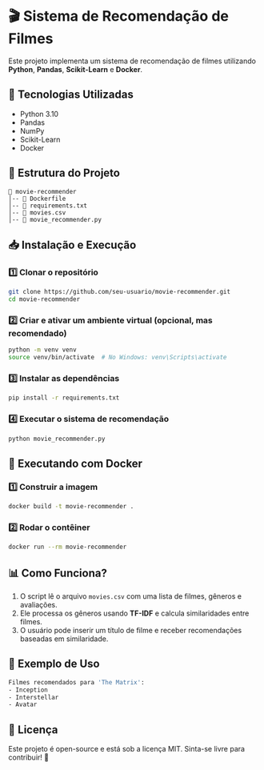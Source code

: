 # 🎬 Sistema de Recomendação de Filmes

Este projeto implementa um sistema de recomendação de filmes utilizando **Python**, **Pandas**, **Scikit-Learn** e **Docker**.

## 🚀 Tecnologias Utilizadas
- Python 3.10
- Pandas
- NumPy
- Scikit-Learn
- Docker

## 📂 Estrutura do Projeto
```
📂 movie-recommender
│-- 📄 Dockerfile
│-- 📄 requirements.txt
│-- 📄 movies.csv
│-- 📄 movie_recommender.py
```

## 📥 Instalação e Execução
### 1️⃣ Clonar o repositório
```sh
git clone https://github.com/seu-usuario/movie-recommender.git
cd movie-recommender
```

### 2️⃣ Criar e ativar um ambiente virtual (opcional, mas recomendado)
```sh
python -m venv venv
source venv/bin/activate  # No Windows: venv\Scripts\activate
```

### 3️⃣ Instalar as dependências
```sh
pip install -r requirements.txt
```

### 4️⃣ Executar o sistema de recomendação
```sh
python movie_recommender.py
```

## 🐳 Executando com Docker
### 1️⃣ Construir a imagem
```sh
docker build -t movie-recommender .
```

### 2️⃣ Rodar o contêiner
```sh
docker run --rm movie-recommender
```

## 📊 Como Funciona?
1. O script lê o arquivo `movies.csv` com uma lista de filmes, gêneros e avaliações.
2. Ele processa os gêneros usando **TF-IDF** e calcula similaridades entre filmes.
3. O usuário pode inserir um título de filme e receber recomendações baseadas em similaridade.

## 🎯 Exemplo de Uso
```sh
Filmes recomendados para 'The Matrix':
- Inception
- Interstellar
- Avatar
```

## 📜 Licença
Este projeto é open-source e está sob a licença MIT. Sinta-se livre para contribuir! 🚀
